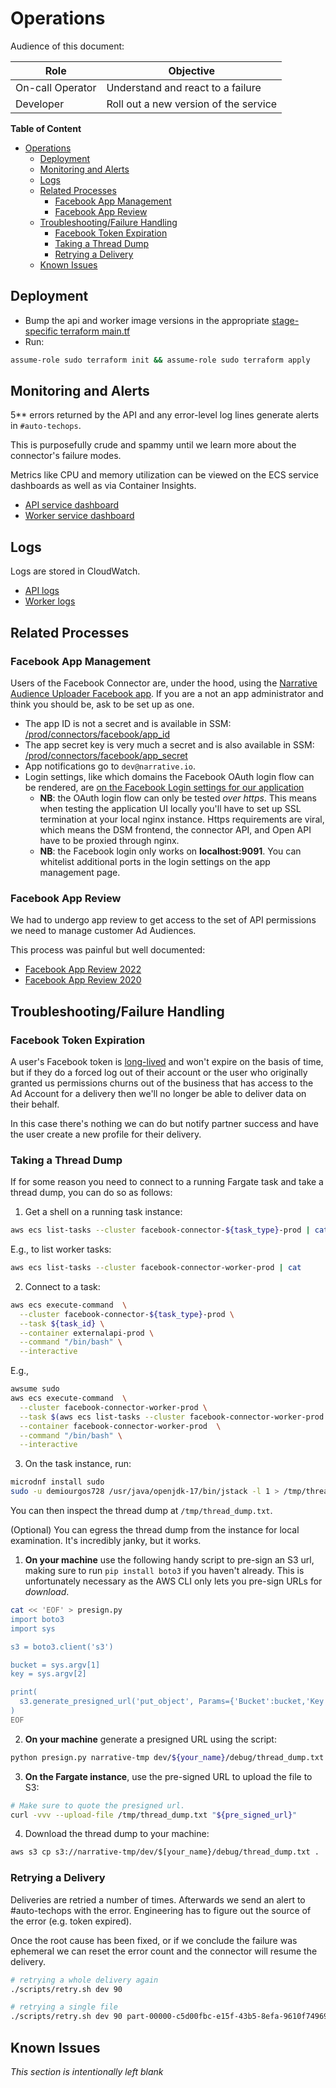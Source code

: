 # Operations

Audience of this document:

| Role             | Objective                             |
|------------------|---------------------------------------|
| On-call Operator | Understand and react to a failure     |
| Developer        | Roll out a new version of the service |

**Table of Content**

<!-- TOC -->
* [Operations](#operations)
  * [Deployment](#deployment)
  * [Monitoring and Alerts](#monitoring-and-alerts)
  * [Logs](#logs)
  * [Related Processes](#related-processes)
    * [Facebook App Management](#facebook-app-management)
    * [Facebook App Review](#facebook-app-review)
  * [Troubleshooting/Failure Handling](#troubleshootingfailure-handling)
    * [Facebook Token Expiration](#facebook-token-expiration)
    * [Taking a Thread Dump](#taking-a-thread-dump)
    * [Retrying a Delivery](#retrying-a-delivery)
  * [Known Issues](#known-issues)
<!-- TOC -->

## Deployment

- Bump the api and worker image versions in the appropriate [stage-specific terraform main.tf](./infra/prod/main.tf)
- Run:

```bash
assume-role sudo terraform init && assume-role sudo terraform apply
```

## Monitoring and Alerts

5** errors returned by the API and any error-level log lines generate alerts in `#auto-techops`.

This is purposefully crude and spammy until we learn more about the connector's failure modes.

Metrics like CPU and memory utilization can be viewed on the ECS service dashboards as well as via Container Insights.

- [API service dashboard](https://us-east-1.console.aws.amazon.com/ecs/v2/clusters/facebook-connector-api-prod/services/facebook-connector-api-service-prod/health?region=us-east-1)
- [Worker service dashboard](https://us-east-1.console.aws.amazon.com/ecs/v2/clusters/facebook-connector-worker-prod/services/facebook-connector-worker-service-prod/health?region=us-east-1)

## Logs

Logs are stored in CloudWatch.

- [API logs](https://us-east-1.console.aws.amazon.com/cloudwatch/home?region=us-east-1#logsV2:logs-insights$3FqueryDetail$3D$257E$2528end$257E0$257Estart$257E-3600$257EtimeType$257E$2527RELATIVE$257Eunit$257E$2527seconds$257EeditorString$257E$2527fields*20*40timestamp*2c*20*40message*0a*7c*20sort*20*40timestamp*20desc*0a*7c*20limit*20200$257EisLiveTail$257Efalse$257EqueryId$257E$2527de2ca053-551e-4b02-bc66-47960951b095$257Esource$257E$2528$257E$2527facebook-connector-api-fargate_task_log_group-prod$2529$2529)
- [Worker logs](https://us-east-1.console.aws.amazon.com/cloudwatch/home?region=us-east-1#logsV2:logs-insights$3FqueryDetail$3D$257E$2528end$257E0$257Estart$257E-3600$257EtimeType$257E$2527RELATIVE$257Eunit$257E$2527seconds$257EeditorString$257E$2527fields*20*40timestamp*2c*20*40message*0a*7c*20sort*20*40timestamp*20desc*0a*7c*20limit*20200$257EisLiveTail$257Efalse$257EqueryId$257E$2527de2ca053-551e-4b02-bc66-47960951b095$257Esource$257E$2528$257E$2527facebook-connector-worker-fargate_task_log_group-prod$2529$2529)

## Related Processes

### Facebook App Management

Users of the Facebook Connector are, under the hood, using the [Narrative Audience Uploader Facebook app](https://developers.facebook.com/apps/554425321962851/dashboard/?business_id=465873190594197).
If you are a not an app administrator and think you should be, ask to be set up as one.

- The app ID is not a secret and is available in
  SSM: [/prod/connectors/facebook/app_id](https://us-east-1.console.aws.amazon.com/systems-manager/parameters/prod/connectors/facebook/app_id/description?region=us-east-1&tab=Table#list_parameter_filters=Name:Contains:facebook)
- The app secret key is very much a secret and is also available in
  SSM: [/prod/connectors/facebook/app_secret](https://us-east-1.console.aws.amazon.com/systems-manager/parameters/prod/connectors/facebook/app_secret/description?region=us-east-1&tab=Table#list_parameter_filters=Name:Contains:facebook)
- App notifications go to `dev@narrative.io`.
- Login settings, like which domains the Facebook OAuth login flow can be rendered, are
  [on the Facebook Login settings for our application](https://developers.facebook.com/apps/554425321962851/fb-login/settings/?business_id=465873190594197)
    - **NB**: the OAuth login flow can only be tested _over https_. This means when testing the application UI locally
      you'll have to set up SSL termination at your local nginx instance. Https requirements are viral, which means
      the DSM frontend, the connector API, and Open API have to be proxied through nginx.
    - **NB**: the Facebook login only works on **localhost:9091**. You can whitelist additional ports in the login
      settings on the app management page.

### Facebook App Review

We had to undergo app review to get access to the set of API permissions we need to manage customer Ad Audiences.

This process was painful but well documented:

- [Facebook App Review 2022](https://www.notion.so/narrativeio/Facebook-App-Review-2022-a5a709155b4945eb8d67d6840973dcbd)
- [Facebook App Review 2020](https://www.notion.so/narrativeio/Facebook-App-Review-337134acfe0646389d3ff59ec137b66f)

## Troubleshooting/Failure Handling

### Facebook Token Expiration

A user's Facebook token
is [long-lived](https://developers.facebook.com/docs/facebook-login/guides/access-tokens/get-long-lived)
and won't expire on the basis of time, but if they do a forced log out of their account or the user who originally
granted us permissions churns out of the business that has access to the Ad Account for a delivery then we'll no longer
be able to deliver data on their behalf.

In this case there's nothing we can do but notify partner success and have the user create a new profile for their
delivery.

### Taking a Thread Dump

If for some reason you need to connect to a running Fargate task and take a thread dump, you can do so as follows:

1. Get a shell on a running task instance:

```bash
aws ecs list-tasks --cluster facebook-connector-${task_type}-prod | cat
```

E.g., to list worker tasks:

```bash
aws ecs list-tasks --cluster facebook-connector-worker-prod | cat
```

2. Connect to a task:

```bash
aws ecs execute-command  \
  --cluster facebook-connector-${task_type}-prod \
  --task ${task_id} \
  --container externalapi-prod \
  --command "/bin/bash" \
  --interactive
```

E.g.,

```bash
awsume sudo
aws ecs execute-command  \
  --cluster facebook-connector-worker-prod \
  --task $(aws ecs list-tasks --cluster facebook-connector-worker-prod | jq -r '.taskArns[0]' | awk -F/ '{print $NF}') \
  --container facebook-connector-worker-prod  \
  --command "/bin/bash" \
  --interactive
```

3. On the task instance, run:

```bash
microdnf install sudo
sudo -u demiourgos728 /usr/java/openjdk-17/bin/jstack -l 1 > /tmp/thread_dump.txt
```

You can then inspect the thread dump at `/tmp/thread_dump.txt`.

(Optional) You can egress the thread dump from the instance for local examination. It's incredibly janky, but it works.

1. **On your machine** use the following handy script to pre-sign an S3 url, making sure to run `pip install boto3` if
   you haven't already. This is unfortunately necessary as the AWS CLI only lets you pre-sign URLs for _download_.

```bash
cat << 'EOF' > presign.py
import boto3
import sys

s3 = boto3.client('s3')

bucket = sys.argv[1]
key = sys.argv[2]

print(
  s3.generate_presigned_url('put_object', Params={'Bucket':bucket,'Key':key}, ExpiresIn=3600, HttpMethod='PUT')
)
EOF
```

2. **On your machine** generate a presigned URL using the script:

```bash
python presign.py narrative-tmp dev/${your_name}/debug/thread_dump.txt
```

3. **On the Fargate instance**, use the pre-signed URL to upload the file to S3:

```bash
# Make sure to quote the presigned url.
curl -vvv --upload-file /tmp/thread_dump.txt "${pre_signed_url}"
```

4. Download the thread dump to your machine:

```bash
aws s3 cp s3://narrative-tmp/dev/$[your_name}/debug/thread_dump.txt .
```

### Retrying a Delivery

Deliveries are retried a number of times. Afterwards we send an alert to #auto-techops with the error.
Engineering has to figure out the source of the error (e.g. token expired).

Once the root cause has been fixed, or if we conclude the failure was ephemeral we can reset the error count and the
connector will resume the delivery.

```bash
# retrying a whole delivery again
./scripts/retry.sh dev 90 

# retrying a single file
./scripts/retry.sh dev 90 part-00000-c5d00fbc-e15f-43b5-8efa-9610f749696a-c000.json
```

## Known Issues

_This section is intentionally left blank_

